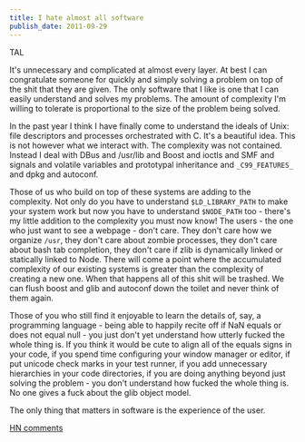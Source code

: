 ```yaml
---
title: I hate almost all software
publish_date: 2011-09-29
---
```



TAL

It's unnecessary and complicated at almost every layer. At best I can
congratulate someone for quickly and simply solving a problem on top of the shit
that they are given. The only software that I like is one that I can easily
understand and solves my problems. The amount of complexity I'm willing to
tolerate is proportional to the size of the problem being solved.

In the past year I think I have finally come to understand the ideals of Unix:
file descriptors and processes orchestrated with C. It's a beautiful idea. This
is not however what we interact with. The complexity was not contained. Instead
I deal with DBus and /usr/lib and Boost and ioctls and SMF and signals and
volatile variables and prototypal inheritance and `_C99_FEATURES_` and dpkg and
autoconf.

Those of us who build on top of these systems are adding to the complexity. Not
only do you have to understand `$LD_LIBRARY_PATH` to make your system work but
now you have to understand `$NODE_PATH` too - there's my little addition to the
complexity you must now know! The users - the one who just want to see a
webpage - don't care. They don't care how we organize `/usr`, they don't care
about zombie processes, they don't care about bash tab completion, they don't
care if zlib is dynamically linked or statically linked to Node. There will come
a point where the accumulated complexity of our existing systems is greater than
the complexity of creating a new one. When that happens all of this shit will be
trashed. We can flush boost and glib and autoconf down the toilet and never
think of them again.

Those of you who still find it enjoyable to learn the details of, say, a
programming language - being able to happily recite off if NaN equals or does
not equal null - you just don't yet understand how utterly fucked the whole
thing is. If you think it would be cute to align all of the equals signs in your
code, if you spend time configuring your window manager or editor, if put
unicode check marks in your test runner, if you add unnecessary hierarchies in
your code directories, if you are doing anything beyond just solving the
problem - you don't understand how fucked the whole thing is. No one gives a
fuck about the glib object model.

The only thing that matters in software is the experience of the user.

<a href="https://news.ycombinator.com/item?id=3055154">HN comments</a>
